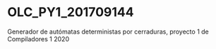 # OLC_PY1_201709144
Generador de autómatas deterministas por cerraduras, proyecto 1 de Compiladores 1 2020
